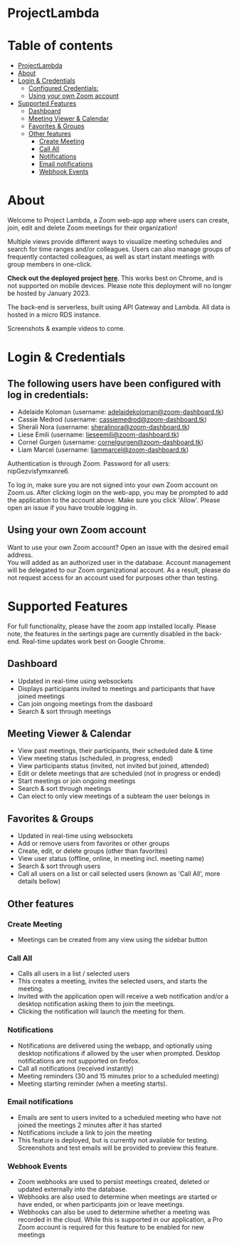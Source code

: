 # ProjectLambda

# Table of contents

- [ProjectLambda](#projectlambda)
- [About](#about)
- [Login & Credentials](#login--credentials)
  - [Configured Credentials:](#the-following-users-have-been-configured-with-log-in-credentials)
  - [Using your own Zoom account](#using-your-own-zoom-account)
- [Supported Features](#supported-features)
  - [Dashboard](#dashboard)
  - [Meeting Viewer & Calendar](#meeting-viewer--calendar)
  - [Favorites & Groups](#favorites--groups)
  - [Other features](#other-features)
    - [Create Meeting](#create-meeting)
    - [Call All](#call-all)
    - [Notifications](#notifications)
    - [Email notifications](#email-notifications)
    - [Webhook Events](#webhook-events)

# About
Welcome to Project Lambda, a Zoom web-app app where users can create, join, edit and delete Zoom meetings for their organization! 

Multiple views provide different ways to visualize meeting schedules and search for time ranges and/or colleagues. Users can also manage groups of frequently contacted colleagues, as well as start instant meetings with group members in one-click.

**Check out the deployed project [here](https://zoom-dashboard.tk)**. This works best on Chrome, and is not supported on mobile devices. 
Please note this deployment will no longer be hosted by January 2023.

The back-end is serverless, built using API Gateway and Lambda. All data is hosted in a micro RDS instance.

Screenshots & example videos to come.

# Login & Credentials

## The following users have been configured with log in credentials:
- Adelaide Koloman (username: adelaidekoloman@zoom-dashboard.tk)
- Cassie Medrod (username: cassiemedrod@zoom-dashboard.tk)
- Sherali Nora (username: sheralinora@zoom-dashboard.tk)
- Liese Emili (username: lieseemili@zoom-dashboard.tk)
- Cornel Gurgen (username: cornelgurgen@zoom-dashboard.tk)
- Liam Marcel (username: liammarcel@zoom-dashboard.tk)

Authentication is through Zoom. Password for all users: nipGezvisfymxanre6.

To log in, make sure you are not signed into your own Zoom account on Zoom.us. 
After clicking login on the web-app, you may be prompted to add the application to the account above. Make sure you click 'Allow'.
Please open an issue if you have trouble logging in.

## Using your own Zoom account
Want to use your own Zoom account? Open an issue with the desired email address. <br/>
You will added as an authorized user in the database.
Account management will be delegated to our Zoom organizational account. As a result, please do not request access for an account used for purposes other than testing. 


# Supported Features
For full functionality, please have the zoom app installed locally. Please note, the features in the sertings page are currently disabled in the back-end.
Real-time updates work best on Google Chrome.

## Dashboard
- Updated in real-time using websockets
- Displays participants invited to meetings and participants that have joined meetings
- Can join ongoing meetings from the dasboard
- Search & sort through meetings

## Meeting Viewer & Calendar
- View past meetings, their participants, their scheduled date & time
- View meeting status (scheduled, in progress, ended)
- View participants status (invited, not invited but joined, attended)
- Edit or delete meetings that are scheduled (not in progress or ended)
- Start meetings or join ongoing meetings
- Search & sort through meetings
- Can elect to only view meetings of a subteam the user belongs in

## Favorites & Groups
- Updated in real-time using websockets
- Add or remove users from favorites or other groups
- Create, edit, or delete groups (other than favorites)
- View user status (offline, online, in meeting incl. meeting name)
- Search & sort through users
- Call all users on a list or call selected users (known as 'Call All', more details bellow)

## Other features

### Create Meeting
- Meetings can be created from any view using the sidebar button

### Call All
- Calls all users in a list / selected users 
- This creates a meeting, invites the selected users, and starts the meeting.
- Invited with the application open will receive a web notification and/or a desktop notification asking them to join the meetings.
- Clicking the notification will launch the meeting for them.


### Notifications
- Notifications are delivered using the webapp, and optionally using desktop notifications if allowed by the user when prompted. Desktop notifications are not supported on firefox.
- Call all notifications (received instantly)
- Meeting reminders (30 and 15 minutes prior to a scheduled meeting)
- Meeting starting reminder (when a meeting starts).

### Email notifications
- Emails are sent to users invited to a scheduled meeting who have not joined the meetings 2 minutes after it has started
- Notifications include a link to join the meeting
- This feature is deployed, but is currently not available for testing. Screenshots and test emails will be provided to preview this feature. 

### Webhook Events
- Zoom webhooks are used to persist meetings created, deleted or updated externally into the database.
- Webhooks are also used to determine when meetings are started or have ended, or when participants join or leave meetings.
- Webhooks can also be used to determine whether a meeting was recorded in the cloud. While this is supported in our application, a Pro Zoom account is required for this feature to be enabled for new meetings
